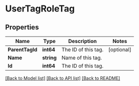 # UserTagRoleTag

## Properties
Name | Type | Description | Notes
------------ | ------------- | ------------- | -------------
**ParentTagId** | **int64** | The ID of this tag. | [optional] 
**Name** | **string** | Name of this tag. | 
**Id** | **int64** | The ID of this tag. | 

[[Back to Model list]](../README.md#documentation-for-models) [[Back to API list]](../README.md#documentation-for-api-endpoints) [[Back to README]](../README.md)


